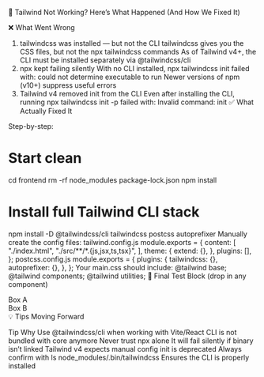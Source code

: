 🧠 Tailwind Not Working? Here’s What Happened (And How We Fixed It)

❌ What Went Wrong

1. tailwindcss was installed — but not the CLI
tailwindcss gives you the CSS files, but not the npx tailwindcss commands
As of Tailwind v4+, the CLI must be installed separately via @tailwindcss/cli
2. npx kept failing silently
With no CLI installed, npx tailwindcss init failed with:
could not determine executable to run
Newer versions of npm (v10+) suppress useful errors
3. Tailwind v4 removed init from the CLI
Even after installing the CLI, running npx tailwindcss init -p failed with:
Invalid command: init
✅ What Actually Fixed It

Step-by-step:
# Start clean
cd frontend
rm -rf node_modules package-lock.json
npm install

# Install full Tailwind CLI stack
npm install -D @tailwindcss/cli tailwindcss postcss autoprefixer
Manually create the config files:
tailwind.config.js
module.exports = {
  content: [
    "./index.html",
    "./src/**/*.{js,jsx,ts,tsx}",
  ],
  theme: {
    extend: {},
  },
  plugins: [],
};
postcss.config.js
module.exports = {
  plugins: {
    tailwindcss: {},
    autoprefixer: {},
  },
};
Your main.css should include:
@tailwind base;
@tailwind components;
@tailwind utilities;
🧪 Final Test Block (drop in any component)

<div className="flex gap-6 bg-amber-500 text-black p-4 mt-6">
  <div className="bg-white px-4 py-2 rounded shadow">Box A</div>
  <div className="bg-white px-4 py-2 rounded shadow">Box B</div>
</div>
💡 Tips Moving Forward


Tip	Why
Use @tailwindcss/cli when working with Vite/React	CLI is not bundled with core anymore
Never trust npx alone	It will fail silently if binary isn’t linked
Tailwind v4 expects manual config	init is deprecated
Always confirm with ls node_modules/.bin/tailwindcss	Ensures the CLI is properly installed
